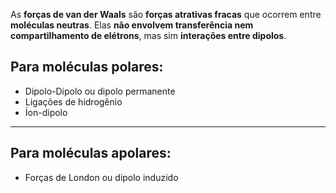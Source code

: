 As **forças de van der Waals** são **forças atrativas fracas** que ocorrem entre **moléculas neutras**. Elas **não envolvem transferência nem compartilhamento de elétrons**, mas sim **interações entre dipolos**.

## Para moléculas polares:

- Dipolo-Dipolo ou dipolo permanente 
- Ligações de hidrogênio 
- Íon-dipolo

---
## Para moléculas apolares:

- Forças de London ou dipolo induzido 
